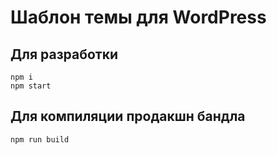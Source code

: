 # Шаблон темы для WordPress 
## Для разработки

```
npm i
npm start
```

## Для компиляции продакшн бандла

```
npm run build
```
 